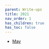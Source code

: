 ```yaml
---
parent: Write-ups
title: 2021
nav_order: 1
has_children: true
has_toc: false
---
```


* [May](May/writeup.md)